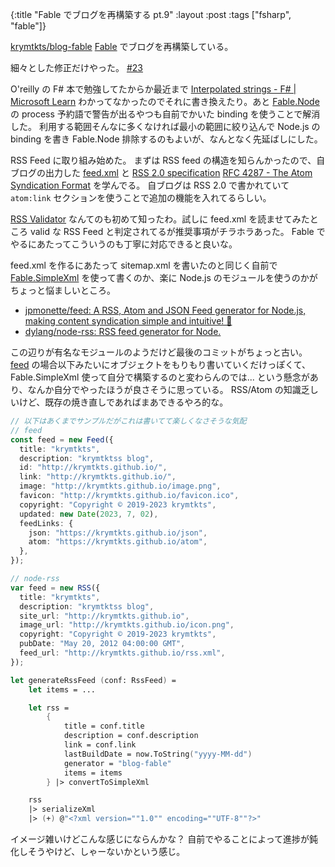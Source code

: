 {:title "Fable でブログを再構築する pt.9"
:layout :post
:tags ["fsharp", "fable"]}

[krymtkts/blog-fable](https://github.com/krymtkts/blog-fable) [Fable](https://fable.io/) でブログを再構築している。

細々とした修正だけやった。 [#23](https://github.com/krymtkts/blog-fable/pull/23)

O'reilly の F# 本で勉強してたからか最近まで [Interpolated strings - F# | Microsoft Learn](https://learn.microsoft.com/en-us/dotnet/fsharp/language-reference/interpolated-strings) わかってなかったのでそれに書き換えたり。あと [Fable.Node](https://github.com/fable-compiler/fable-node) の process 予約語で警告が出るやつも自前でかいた binding を使うことで解消した。
利用する範囲そんなに多くなければ最小の範囲に絞り込んで Node.js の binding を書き Fable.Node 排除するのもよいが、なんとなく先延ばしにした。

RSS Feed に取り組み始めた。
まずは RSS feed の構造を知らんかったので、自ブログの出力した [feed.xml](https://krymtkts.github.io/feed.xml) と [RSS 2.0 specification](https://validator.w3.org/feed/docs/rss2.html) [RFC 4287 - The Atom Syndication Format](https://datatracker.ietf.org/doc/html/rfc4287) を学んでる。
自ブログは RSS 2.0 で書かれていて `atom:link` セクションを使うことで追加の機能を入れてるらしい。

[RSS Validator](https://www.rssboard.org/rss-validator/) なんてのも初めて知ったわ。試しに feed.xml を読ませてみたところ valid な RSS Feed と判定されてるが推奨事項がチラホラあった。
Fable でやるにあたってこういうのも丁寧に対応できると良いな。

feed.xml を作るにあたって sitemap.xml を書いたのと同じく自前で [Fable.SimpleXml](https://github.com/Zaid-Ajaj/Fable.SimpleXml) を使って書くのか、楽に Node.js のモジュールを使うのかがちょっと悩ましいところ。

- [jpmonette/feed: A RSS, Atom and JSON Feed generator for Node.js, making content syndication simple and intuitive! 🚀](https://github.com/jpmonette/feed)
- [dylang/node-rss: RSS feed generator for Node.](https://github.com/dylang/node-rss)

この辺りが有名なモジュールのようだけど最後のコミットがちょっと古い。
[feed](https://github.com/jpmonette/feed) の場合以下みたいにオブジェクトをもりもり書いていくだけっぽくて、 Fable.SimpleXml 使って自分で構築するのと変わらんのでは...
という懸念があり、なんか自分でやったほうが良さそうに思っている。 RSS/Atom の知識乏しいけど、既存の焼き直しであればまあできるやろ的な。

```ts
// 以下はあくまでサンプルだがこれは書いてて楽しくなさそうな気配
// feed
const feed = new Feed({
  title: "krymtkts",
  description: "krymtktss blog",
  id: "http://krymtkts.github.io/",
  link: "http://krymtkts.github.io/",
  image: "http://krymtkts.github.io/image.png",
  favicon: "http://krymtkts.github.io/favicon.ico",
  copyright: "Copyright © 2019-2023 krymtkts",
  updated: new Date(2023, 7, 02),
  feedLinks: {
    json: "https://krymtkts.github.io/json",
    atom: "https://krymtkts.github.io/atom",
  },
});

// node-rss
var feed = new RSS({
  title: "krymtkts",
  description: "krymtktss blog",
  site_url: "http://krymtkts.github.io",
  image_url: "http://krymtkts.github.io/icon.png",
  copyright: "Copyright © 2019-2023 krymtkts",
  pubDate: "May 20, 2012 04:00:00 GMT",
  feed_url: "http://krymtkts.github.io/rss.xml",
});
```

```fsharp
let generateRssFeed (conf: RssFeed) =
    let items = ...

    let rss =
        {
            title = conf.title
            description = conf.description
            link = conf.link
            lastBuildDate = now.ToString("yyyy-MM-dd")
            generator = "blog-fable"
            items = items
        } |> convertToSimpleXml

    rss
    |> serializeXml
    |> (+) @"<?xml version=""1.0"" encoding=""UTF-8""?>"
```

イメージ雑いけどこんな感じにならんかな？
自前でやることによって進捗が鈍化しそうやけど、しゃーないかという感じ。
